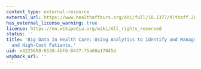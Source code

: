 ```yaml
---
content_type: external-resource
external_url: https://www.healthaffairs.org/doi/full/10.1377/hlthaff.2014.0041
has_external_license_warning: true
license: https://en.wikipedia.org/wiki/All_rights_reserved
status: ''
title: 'Big Data In Health Care: Using Analytics to Identify and Manage High-Risk
  and High-Cost Patients.'
uid: e4225608-6530-4bf6-8437-75a60a17845d
wayback_url: ''
---
```

